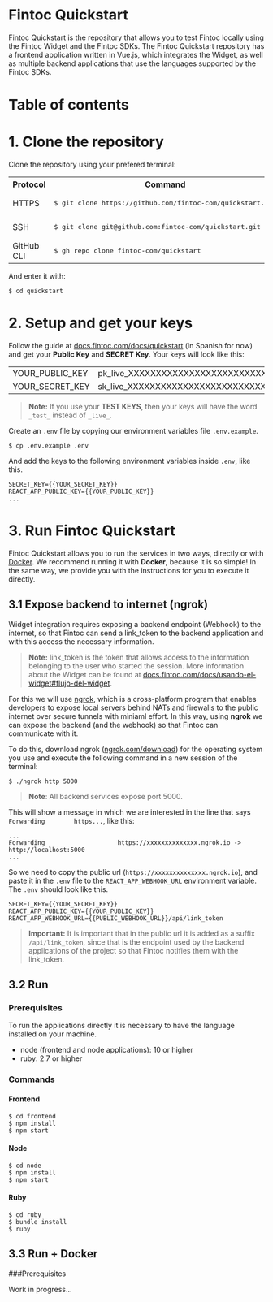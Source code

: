 # Fintoc Quickstart
Fintoc Quickstart is the repository that allows you to test Fintoc locally using the Fintoc Widget and the Fintoc SDKs.
The Fintoc Quickstart repository has a frontend application written in Vue.js, which integrates the Widget, as well as multiple backend applications that use the languages supported by the Fintoc SDKs.

# Table of contents


# 1. Clone the repository
Clone the repository using your prefered terminal:
<table>
<tr>
<th>Protocol</th>
<th>Command</th>
</tr>
<tr>
<td>HTTPS</td>
<td>
<pre lang="shell">
$ git clone https://github.com/fintoc-com/quickstart.git
</pre>
</td>
</tr>
<tr>
<td>SSH</td>
<td>
<pre lang="shell">
$ git clone git@github.com:fintoc-com/quickstart.git
</pre>
</td>
</tr>
<tr>
<td>GitHub CLI</td>
<td>
<pre lang="shell">
$ gh repo clone fintoc-com/quickstart
</pre>
</td>
</tr>
</table>

And enter it with:

```$ cd quickstart```
# 2. Setup and get your keys
Follow the guide at [docs.fintoc.com/docs/quickstart](https://docs.fintoc.com/docs/quickstart) (in Spanish for now) and get your **Public Key** and **SECRET Key**.
Your keys will look like this:
<table>
<tr>
<td>YOUR_PUBLIC_KEY</td>
<td>pk_live_XXXXXXXXXXXXXXXXXXXXXXXXXX</td>
</tr>
<tr>
<td>YOUR_SECRET_KEY</td>
<td>sk_live_XXXXXXXXXXXXXXXXXXXXXXXXXX</td>
</tr>
</table>

> **Note:** If you use your **TEST KEYS**, then your keys will have the word ```_test_``` instead of ```_live_```.

Create an ```.env``` file by copying our environment variables file ```.env.example```.

```shell
$ cp .env.example .env
```

And add the keys to the following environment variables inside ```.env```, like this.
```.dotenv
SECRET_KEY={{YOUR_SECRET_KEY}}
REACT_APP_PUBLIC_KEY={{YOUR_PUBLIC_KEY}}
...
```

# 3. Run Fintoc Quickstart
Fintoc Quickstart allows you to run the services in two ways, directly or with [Docker](https://www.docker.com/). We recommend running it with **Docker**, because it is so simple! In the same way, we provide you with the instructions for you to execute it directly.
## 3.1 Expose backend to internet (ngrok)
Widget integration requires exposing a backend endpoint (Webhook) to the internet, so that Fintoc can send a link_token to the backend application and with this access the necessary information.
> **Note:** link_token is the token that allows access to the information belonging to the user who started the session. More information about the Widget can be found at [docs.fintoc.com/docs/usando-el-widget#flujo-del-widget](https://docs.fintoc.com/docs/usando-el-widget#flujo-del-widget).

For this we will use [ngrok](https://ngrok.com/), which is a cross-platform program that enables developers to expose local servers behind NATs and firewalls to the public internet over secure tunnels with miniaml effort.
In this way, using **ngrok** we can expose the backend (and the webhook) so that Fintoc can communicate with it.

To do this, download ngrok ([ngrok.com/download](https://ngrok.com/download)) for the operating system you use and execute the following command in a new session of the terminal:

```shell
$ ./ngrok http 5000
```
> **Note**: All backend services expose port 5000.

This will show a message in which we are interested in the line that says ```Forwarding        https...```, like this:
```shell
...
Forwarding                    https://xxxxxxxxxxxxxx.ngrok.io -> http://localhost:5000
...
```
So we need to copy the public url (```https://xxxxxxxxxxxxxx.ngrok.io```), and paste it in the ```.env``` file to the ```REACT_APP_WEBHOOK_URL``` environment variable. 
The ```.env``` should look like this.
```.dotenv
SECRET_KEY={{YOUR_SECRET_KEY}}
REACT_APP_PUBLIC_KEY={{YOUR_PUBLIC_KEY}}
REACT_APP_WEBHOOK_URL={{PUBLIC_WEBHOOK_URL}}/api/link_token
```
> **Important:** It is important that in the public url it is added as a suffix ```/api/link_token```, since that is the endpoint used by the backend applications of the project so that Fintoc notifies them with the link_token.
## 3.2 Run
### Prerequisites
To run the applications directly it is necessary to have the language installed on your machine.
* node (frontend and node applications): 10 or higher
* ruby: 2.7 or higher

### Commands
#### Frontend
```shell
$ cd frontend
$ npm install
$ npm start
```
#### Node
```shell
$ cd node
$ npm install
$ npm start
```
#### Ruby
```shell
$ cd ruby
$ bundle install
$ ruby 
```


## 3.3 Run + Docker
###Prerequisites

Work in progress...

